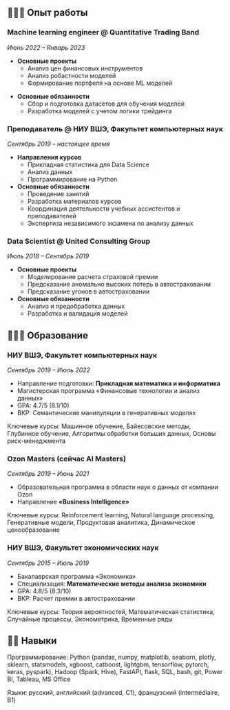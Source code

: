 
## 👨🏼‍💻 Опыт работы
### Machine learning engineer @ Quantitative Trading Band 

_Июнь 2022 – Январь 2023_

- **Основные проекты**
    * Анализ цен финансовых инструментов
    * Анализ робастности моделей
    * Формирование портфеля на основе ML моделей
* **Основные обязанности**
    * Сбор и подготовка датасетов для обучения моделей
    * Разработка моделей с учетом логики трейдинга
 
### Преподаватель @ НИУ ВШЭ, Факультет компьютерных наук

_Сентябрь 2019 – настоящее время_

* **Направления курсов**
    * Прикладная статистика для Data Science
    * Анализ данных
    * Программирование на Python
* **Основные обязанности**
    * Проведение занятий
    * Разработка материалов курсов
    * Координация деятельности учебных ассистентов и преподавателей
    * Экспертиза независимого экзамена по анализу данных
 
### Data Scientist @ United Consulting Group

_Июль 2018 – Сентябрь 2019_

* **Основные проекты**
    * Моделирование расчета страховой премии
    * Предсказание аномально высоких потерь в автостраховании
    * Предсказание угонов в автостраховании
* **Основные обязанности**
    * Анализ и предобработка данных
    * Разработка и валидация моделей
 
## 👨🏼‍🎓 Образование
### НИУ ВШЭ, Факультет компьютерных наук
_Сентябрь 2019 – Июль 2022_

- Направление подготовки: **Прикладная математика и информатика**
- Магистерская программа «Финансовые технологии и анализ данных»
- GPA: 4.7/5 (8.1/10)
- ВКР: Семантические манипуляции в генеративных моделях

Ключевые курсы: Машинное обучение, Байесовские методы, Глубинное обучение, Алгоритмы обработки больших данных, Основы риск-менеджмента
 
### Ozon Masters (сейчас AI Masters)
_Сентябрь 2019 – Июнь 2021_
- Образовательная программа в области наук о данных от компании Ozon
- Направление **«Business Intelligence»**

Ключевые курсы: Reinforcement learning, Natural language processing, Генеративные модели, Продуктовая аналитика, Динамическое ценообразование
 
### НИУ ВШЭ, Факультет экономических наук
_Сентябрь 2015 – Июль 2019_
- Бакалаврская программа «Экономика»
- Специализация: **Математические методы анализа экономики**
- GPA: 4.8/5 (8.3/10)
- ВКР: Расчет премии в автостраховании 

Ключевые курсы: Теория вероятностей, Математическая статистика, Случайные процессы, Эконометрика, Временные ряды
 
## 💪🏼 Навыки
Программирование: Python (pandas, numpy, matplotlib, seaborn, plotly, sklearn, statsmodels, xgboost, catboost, lightgbm, tensorflow, pytorch, keras, pyspark), Hadoop (Spark, Hive), FastAPI, flask, SQL, bash, git, Power BI, Tableau, MS Office

Языки: русский, английский (advanced, C1), французский (intermédiaire, B1)
